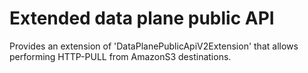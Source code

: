 # Extended data plane public API

Provides an extension of 'DataPlanePublicApiV2Extension' that allows performing HTTP-PULL from AmazonS3 destinations.